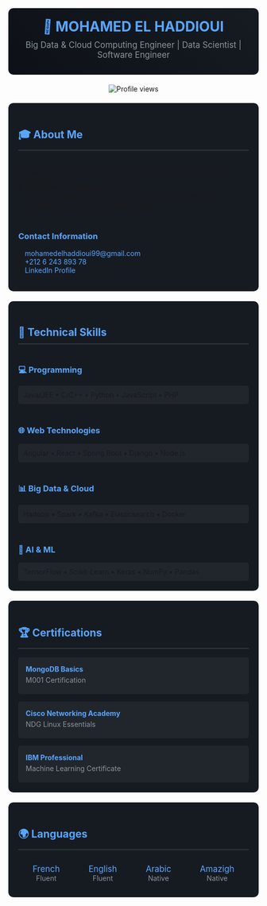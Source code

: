 <!DOCTYPE html>
<div align="center">
  <!-- Animated Header -->
  <div style="background: linear-gradient(45deg, #0D1117, #161B22); padding: 20px; border-radius: 10px; margin-bottom: 20px;">
    <h1 style="color: #58A6FF; margin: 0;">
      <span style="display: inline-block; animation: wave 2s infinite;">👋</span> 
      MOHAMED EL HADDIOUI
    </h1>
    <p style="color: #8B949E; font-size: 1.2em; margin: 10px 0;">
      Big Data & Cloud Computing Engineer | Data Scientist | Software Engineer
    </p>
  </div>

  <!-- Profile Views Counter -->
  <img src="https://komarev.com/ghpvc/?username=mohamedelhaddioui&color=blue" alt="Profile views"/>
</div>

<!-- About Me Section -->
<div style="background: #161B22; padding: 20px; border-radius: 10px; margin: 20px 0;">
  <h2 style="color: #58A6FF; border-bottom: 2px solid #30363D; padding-bottom: 10px;">
    🎓 About Me
  </h2>
  <div style="display: flex; justify-content: space-between; flex-wrap: wrap;">
    <div style="flex: 1; min-width: 300px;">
      <ul style="list-style-type: none; padding: 0;">
        <li>🎯 Graduate Engineer in Computer Engineering, Big Data and Cloud Computing</li>
        <li>🏫 ENSET Mohammedia (2021-2024)</li>
        <li>💡 Passionate about AI, Data Science, and Cloud Computing</li>
        <li>🔍 Problem-solver with innovative mindset</li>
      </ul>
    </div>
    <div style="flex: 1; min-width: 300px;">
      <h3 style="color: #58A6FF;">Contact Information</h3>
      <p>
        📧 <a href="mailto:mohamedelhaddioui99@gmail.com" style="color: #58A6FF; text-decoration: none;">mohamedelhaddioui99@gmail.com</a><br>
        📱 <a href="tel:+212624389378" style="color: #58A6FF; text-decoration: none;">+212 6 243 893 78</a><br>
        💼 <a href="https://linkedin.com/in/mohamed-el-haddioui" style="color: #58A6FF; text-decoration: none;">LinkedIn Profile</a>
      </p>
    </div>
  </div>
</div>

<!-- Skills Section -->
<div style="background: #161B22; padding: 20px; border-radius: 10px; margin: 20px 0;">
  <h2 style="color: #58A6FF; border-bottom: 2px solid #30363D; padding-bottom: 10px;">
    🚀 Technical Skills
  </h2>
  <div style="display: grid; grid-template-columns: repeat(auto-fit, minmax(250px, 1fr)); gap: 20px;">
    <div class="skill-category">
      <h3 style="color: #58A6FF;">💻 Programming</h3>
      <div style="background: #21262D; padding: 10px; border-radius: 5px;">
        Java/JEE • C/C++ • Python • JavaScript • PHP
      </div>
    </div>
    <div class="skill-category">
      <h3 style="color: #58A6FF;">🌐 Web Technologies</h3>
      <div style="background: #21262D; padding: 10px; border-radius: 5px;">
        Angular • React • Spring Boot • Django • Node.js
      </div>
    </div>
    <div class="skill-category">
      <h3 style="color: #58A6FF;">📊 Big Data & Cloud</h3>
      <div style="background: #21262D; padding: 10px; border-radius: 5px;">
        Hadoop • Spark • Kafka • Elasticsearch • Docker
      </div>
    </div>
    <div class="skill-category">
      <h3 style="color: #58A6FF;">🤖 AI & ML</h3>
      <div style="background: #21262D; padding: 10px; border-radius: 5px;">
        TensorFlow • Scikit-Learn • Keras • NumPy • Pandas
      </div>
    </div>
  </div>
</div>

<!-- Certifications Section -->
<div style="background: #161B22; padding: 20px; border-radius: 10px; margin: 20px 0;">
  <h2 style="color: #58A6FF; border-bottom: 2px solid #30363D; padding-bottom: 10px;">
    🏆 Certifications
  </h2>
  <div style="display: grid; grid-template-columns: repeat(auto-fit, minmax(300px, 1fr)); gap: 15px;">
    <div style="background: #21262D; padding: 15px; border-radius: 5px;">
      <h4 style="color: #58A6FF; margin: 0;">MongoDB Basics</h4>
      <p style="color: #8B949E; margin: 5px 0;">M001 Certification</p>
    </div>
    <div style="background: #21262D; padding: 15px; border-radius: 5px;">
      <h4 style="color: #58A6FF; margin: 0;">Cisco Networking Academy</h4>
      <p style="color: #8B949E; margin: 5px 0;">NDG Linux Essentials</p>
    </div>
    <div style="background: #21262D; padding: 15px; border-radius: 5px;">
      <h4 style="color: #58A6FF; margin: 0;">IBM Professional</h4>
      <p style="color: #8B949E; margin: 5px 0;">Machine Learning Certificate</p>
    </div>
  </div>
</div>

<!-- Languages Section -->
<div style="background: #161B22; padding: 20px; border-radius: 10px; margin: 20px 0;">
  <h2 style="color: #58A6FF; border-bottom: 2px solid #30363D; padding-bottom: 10px;">
    🌍 Languages
  </h2>
  <div style="display: flex; justify-content: space-around; flex-wrap: wrap;">
    <div style="text-align: center; margin: 10px;">
      <div style="color: #58A6FF; font-size: 1.2em;">French</div>
      <div style="color: #8B949E;">Fluent</div>
    </div>
    <div style="text-align: center; margin: 10px;">
      <div style="color: #58A6FF; font-size: 1.2em;">English</div>
      <div style="color: #8B949E;">Fluent</div>
    </div>
    <div style="text-align: center; margin: 10px;">
      <div style="color: #58A6FF; font-size: 1.2em;">Arabic</div>
      <div style="color: #8B949E;">Native</div>
    </div>
    <div style="text-align: center; margin: 10px;">
      <div style="color: #58A6FF; font-size: 1.2em;">Amazigh</div>
      <div style="color: #8B949E;">Native</div>
    </div>
  </div>
</div>

<style>
@keyframes wave {
  0% { transform: rotate(0deg); }
  20% { transform: rotate(20deg); }
  40% { transform: rotate(-10deg); }
  60% { transform: rotate(10deg); }
  80% { transform: rotate(-5deg); }
  100% { transform: rotate(0deg); }
}

.skill-category {
  transition: transform 0.3s ease;
}

.skill-category:hover {
  transform: translateY(-5px);
}
</style>